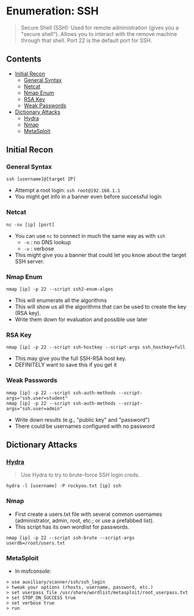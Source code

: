 # Enumeration: SSH
> Secure Shell (SSH): Used for remote administration (gives you a "secure shell"). Allows you to interact with the remove machine through that shell. Port 22 is the default port for SSH.

## Contents
- [Initial Recon](#initial-recon)
  - [General Syntax](#general-syntax)
  - [Netcat](#netcat)
  - [Nmap Enum](#nmap-enum)
  - [RSA Key](#rsa-key)
  - [Weak Passwords](#weak-passwords)
- [Dictionary Attacks](#dictionary-attacks)
  - [Hydra](#hydra)
  - [Nmap](#nmap)
  - [MetaSploit](#metasploit)

## Initial Recon

### General Syntax
```
ssh [username]@[target IP]
```
- Attempt a root login: `ssh root@192.168.1.1`
- You might get info in a banner even before successful login

### Netcat
```
nc -nv [ip] [port]
```
- You can use `nc` to connect in much the same way as with `ssh`
  - `-n` : no DNS lookup
  - `-v` : verbose
- This might give you a banner that could let you know about the target SSH server.

### Nmap Enum
```
nmap [ip] -p 22 --script ssh2-enum-algos
```
- This will enumerate all the algorithms
- This will show us all the algorithms that can be used to create the key (RSA key).
- Write them down for evaluation and possible use later

### RSA Key
```
nmap [ip] -p 22 --script ssh-hostkey --script-args ssh_hostkey=full
```
- This may give you the full SSH-RSA host key.
- DEFINITELY want to save this if you get it

### Weak Passwords
```
nmap [ip] -p 22 --script ssh-auth-methods --script-args="ssh.user=student"
nmap [ip] -p 22 --script ssh-auth-methods --script-args="ssh.user=admin"
```
- Write down results (e.g., "public key" and "password")
- There could be usernames configured with no password

## Dictionary Attacks

### [Hydra](../hydra.md)
> Use Hydra to try to brute-force SSH login creds.
```
hydra -l [username] -P rockyou.txt [ip] ssh
```

### Nmap
- First create a users.txt file with several common usernames (administrator, admin, root, etc.; or use a prefabbed list).
- This script has its own wordlist for passwords.
```
nmap [ip] -p 22 --script ssh-brute --script-args userdb=/root/users.txt
```

### MetaSploit
- In msfconsole:
```
> use auxiliary/scanner/ssh/ssh_login
> tweak your options (rhosts, username, password, etc.)
> set userpass_file /usr/share/wordlist/metasploit/root_userpass.txt
> set STOP_ON_SUCCESS true
> set verbose true
> run
```




